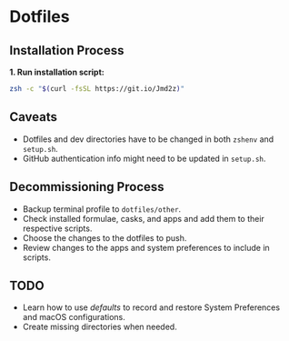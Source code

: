 # Dotfiles

## Installation Process

**1. Run installation script:**

```sh
zsh -c "$(curl -fsSL https://git.io/Jmd2z)"
```

## Caveats

- Dotfiles and dev directories have to be changed in both `zshenv` and `setup.sh`.
- GitHub authentication info might need to be updated in `setup.sh`.

## Decommissioning Process

- Backup terminal profile to `dotfiles/other`.
- Check installed formulae, casks, and apps and add them to their respective scripts.
- Choose the changes to the dotfiles to push.
- Review changes to the apps and system preferences to include in scripts.

## TODO

- Learn how to use *defaults* to record and restore System Preferences and macOS configurations.
- Create missing directories when needed.

